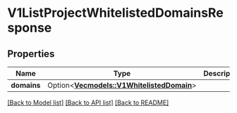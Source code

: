 # V1ListProjectWhitelistedDomainsResponse

## Properties

Name | Type | Description | Notes
------------ | ------------- | ------------- | -------------
**domains** | Option<[**Vec<models::V1WhitelistedDomain>**](v1WhitelistedDomain.md)> |  | [optional]

[[Back to Model list]](../README.md#documentation-for-models) [[Back to API list]](../README.md#documentation-for-api-endpoints) [[Back to README]](../README.md)


